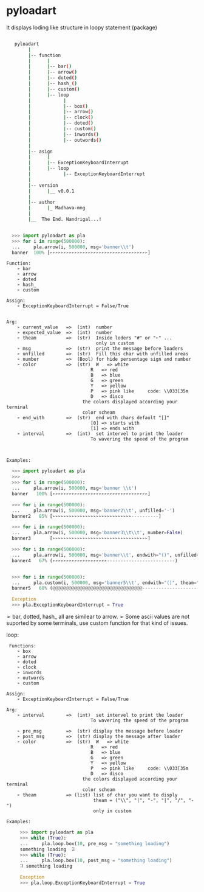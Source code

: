 # pyloadart
It displays loding like structure in loopy statement (package)

```bash

   pyloadart
        |
        |-- function
        |      |
        |      |-- bar()
        |      |-- arrow()
        |      |-- doted()
        |      |-- hash_()
        |      |-- custom()
        |      |-- loop
        |            |
        |            |-- box()
        |            |-- arrow()
        |            |-- clock()
        |            |-- doted()
        |            |-- custom()
        |            |-- inwords()
        |            |-- outwords()
        |
        |-- asign
        |      |
        |      |-- ExceptionKeyboardInterrupt
        |      |-- loop
        |            |-- ExceptionKeyboardInterrupt
        |
        |-- version
        |      |__ v0.0.1
        |
        |-- author
        |      |_ Madhava-mng
        |
        |__  The End. Nandrigal...!
```

```python

  >>> import pyloadart as pla
  >>> for i in range(500000):
  ...     pla.arrow(i, 500000, msg='banner\\t')
  banner  100% [➢➢➢➢➢➢➢➢➢➢➢➢➢➢➢➢➢➢➢➢➢➢➢➢➢➢➢➢➢➢➢➢➢➢➢➢]
```

    Function:
        ➢ bar
        ➢ arrow
        ➢ doted
        ➢ hash_
        ➢ custom

    Assign:
        ➢ ExceptionKeyboardInterrupt = False/True


    Arg:
        ➢ current_value   =>  (int)  number
        ➢ expected_value  =>  (int)  number
        ➢ theam           =>  (str)  Inside loders "#" or "➢" ...
                                     only in custom
        ➢ msg             =>  (str)  print the message before loaders
        ➢ unfilled        =>  (str)  Fill this char with unfilled areas
        ➢ number          =>  (Bool) for hide persentage sign and number
        ➢ color           =>  (str)  W   => white
                                   R   => red
                                   B   => blue
                                   G   => green
                                   Y   => yellow
                                   P   => pink like     code: \\033[35m
                                   D   => disco
                                the colors displayed according your terminal
                                color scheam
        ➢ end_with        =>  (str)  end with chars default "[]"
                                   [0] => starts with
                                   [1] => ends with
        ➢ interval        =>  (int)  set intervel to print the loader
                                   To wavering the speed of the program



    Examples:

```python
  >>> import pyloadart as pla
  >>>
  >>> for i in range(500000):
  ...     pla.arrow(i, 500000, msg='banner \\t')
  banner   100% [➢➢➢➢➢➢➢➢➢➢➢➢➢➢➢➢➢➢➢➢➢➢➢➢➢➢➢➢➢➢➢➢➢➢➢]

  >>> for i in range(500000):
  ...     pla.arrow(i, 500000, msg='banner2\\t', unfilled='-')
  banner2   85% [➢➢➢➢➢➢➢➢➢➢➢➢➢➢➢➢➢➢➢➢➢➢➢➢➢➢➢➢➢----------]

  >>> for i in range(500000):
  ...     pla.arrow(i, 500000, msg='banner3\\t\\t', number=False)
  banner3       [➢➢➢➢➢➢➢➢➢➢➢➢➢➢➢➢➢➢➢➢➢➢➢➢➢➢➢➢➢➢➢➢➢➢➢]

  >>> for i in range(500000):
  ...     pla.arrow(i, 500000, msg='banner\\t', endwith="()", unfilled='-')
  banner4   67% (➢➢➢➢➢➢➢➢➢➢➢➢➢➢➢➢➢➢➢➢-------------------------)


  >>> for i in range(500000):
  ...     pla.custom(i, 500000, msg='banner5\\t', endwith="()", theam="@")
  banner5   68% (@@@@@@@@@@@@@@@@@@@@@@@@@@@@@@@@@--------------------------)

  Exception
  >>> pla.ExceptionKeyboardInterrupt = True
```

   ➢ bar, dotted, hash_  all are similear to arrow.
   ➢ Some ascii values are not suported by some terminals, use custom function
     for that kind of issues.

   loop:

     Functions:
        ➢ box
        ➢ arrow
        ➢ doted
        ➢ clock
        ➢ inwords
        ➢ outwords
        ➢ custom

    Assign:
        ➢ ExceptionKeyboardInterrupt = False/True

    Arg:
        ➢ interval        =>  (int)  set intervel to print the loader
                                   To wavering the speed of the program

        ➢ pre_msg         =>  (str) display the message before loader
        ➢ post_msg        =>  (str) display the message after loader
        ➢ color           =>  (str)  W   => white
                                   R   => red
                                   B   => blue
                                   G   => green
                                   Y   => yellow
                                   P   => pink like     code: \\033[35m
                                   D   => disco
                                the colors displayed according your terminal
                                color scheam
        ➢ theam           => (list) list of char you want to disply
                                    theam = ("\\", "|", "-", "|", "/", "-")
                                    only in custom

    Examples:

```python
     >>> import pyloadart as pla
     >>> while (True):
     ...     pla.loop.box(10, pre_msg = "something loading")
     something loading  ⠽
     >>> while (True):
     ...     pla.loop.box(10, post_msg = "something loading")
     ⠽ something loading

     Exception
     >>> pla.loop.ExceptionKeyboardInterrupt = True
```
